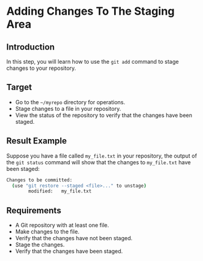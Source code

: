 # Adding Changes To The Staging Area

## Introduction

In this step, you will learn how to use the `git add` command to stage changes to your repository.

## Target

- Go to the `~/myrepo` directory for operations.
- Stage changes to a file in your repository.
- View the status of the repository to verify that the changes have been staged.

## Result Example

Suppose you have a file called `my_file.txt` in your repository, the output of the `git status` command will show that the changes to `my_file.txt` have been staged:

```bash
Changes to be committed:
  (use "git restore --staged <file>..." to unstage)
        modified:   my_file.txt
```

## Requirements

- A Git repository with at least one file.
- Make changes to the file.
- Verify that the changes have not been staged.
- Stage the changes.
- Verify that the changes have been staged.
